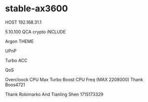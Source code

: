 # stable-ax3600
HOST 192.168.31.1 

5.10.100
QCA crypto iNCLUDE

Argon THEME

UPnP

Turbo ACC

QoS

Overcloock CPU Max Turbo Boost CPU Freq (MAX 2208000) Thank Boos4721

Thank Robimarko And Tianling Shen
1715173329
